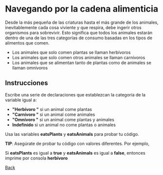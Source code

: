 # Navegando por la cadena alimenticia

Desde la más pequeña de las criaturas hasta el más grande de los animales, inevitablemente cada cosa viviente y que respira, debe ingerir otros organismos para sobrevivir. Esto significa que todos los animales estarán dentro de una de las tres categorías de consumo basadas en los tipos de alimentos que comen.

- Los animales que solo comen plantas se llaman herbívoros
- Los animales que solo comen otros animales se llaman carnívoros
- Los animales que se alimentan tanto de plantas como de animales se llaman omnívoros

## Instrucciones

Escribe una serie de declaraciones que establezcan la categoría de la variable igual a:

- **"Herbívoro "** si un animal come plantas
- **"Carnívoro "** si un animal come animales
- **"Omnívoro "** si un animal come plantas y animales
- **Indefinido** si un animal no come plantas o animales

Usa las variables **eatsPlants** y **eatsAnimals** para probar tu código.

**TIP**: Asegúrate de probar tu código con valores diferentes. Por ejemplo,

Si **eatsPlants** es igual a **true** y **eatsAnimals** es igual a **false**, entonces imprime por consola **herbívoro**

[Back](../../readme.md)